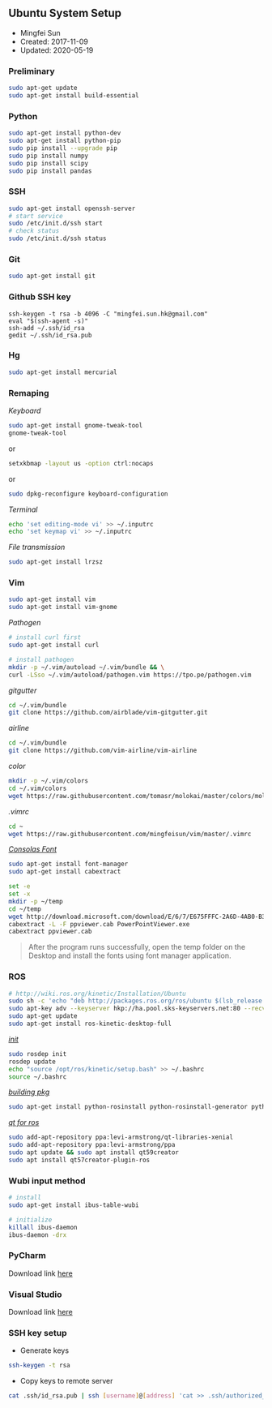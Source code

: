 ## Ubuntu System Setup

* Mingfei Sun
* Created: 2017-11-09
* Updated: 2020-05-19

### Preliminary
``` bash
sudo apt-get update
sudo apt-get install build-essential
```

### Python
``` bash
sudo apt-get install python-dev
sudo apt-get install python-pip
sudo pip install --upgrade pip
sudo pip install numpy
sudo pip install scipy
sudo pip install pandas
```

### SSH 
``` bash
sudo apt-get install openssh-server
# start service
sudo /etc/init.d/ssh start
# check status
sudo /etc/init.d/ssh status
```

### Git
``` bash
sudo apt-get install git
```

### Github SSH key
``` shell
ssh-keygen -t rsa -b 4096 -C "mingfei.sun.hk@gmail.com"
eval "$(ssh-agent -s)"
ssh-add ~/.ssh/id_rsa
gedit ~/.ssh/id_rsa.pub
```

### Hg
``` bash
sudo apt-get install mercurial
```


### Remaping
*Keyboard*
``` bash
sudo apt-get install gnome-tweak-tool
gnome-tweak-tool
```
or
``` bash
setxkbmap -layout us -option ctrl:nocaps
```
or
``` bash
sudo dpkg-reconfigure keyboard-configuration
```

*Terminal*
``` bash
echo 'set editing-mode vi' >> ~/.inputrc
echo 'set keymap vi' >> ~/.inputrc
```

*File transmission*
``` bash 
sudo apt-get install lrzsz
```

### Vim
``` bash
sudo apt-get install vim
sudo apt-get install vim-gnome
```

*Pathogen*
``` bash
# install curl first
sudo apt-get install curl

# install pathogen
mkdir -p ~/.vim/autoload ~/.vim/bundle && \
curl -LSso ~/.vim/autoload/pathogen.vim https://tpo.pe/pathogen.vim
```

*gitgutter*
``` bash
cd ~/.vim/bundle
git clone https://github.com/airblade/vim-gitgutter.git
```

*airline*
``` bash
cd ~/.vim/bundle
git clone https://github.com/vim-airline/vim-airline
```

*color*
``` bash
mkdir -p ~/.vim/colors
cd ~/.vim/colors
wget https://raw.githubusercontent.com/tomasr/molokai/master/colors/molokai.vim
```

*.vimrc*
``` bash
cd ~
wget https://raw.githubusercontent.com/mingfeisun/vim/master/.vimrc
```

*[Consolas Font](https://www.rushis.com/consolas-font-on-ubuntu/)*
``` bash 
sudo apt-get install font-manager
sudo apt-get install cabextract

set -e
set -x
mkdir -p ~/temp
cd ~/temp
wget http://download.microsoft.com/download/E/6/7/E675FFFC-2A6D-4AB0-B3EB-27C9F8C8F696/PowerPointViewer.exe
cabextract -L -F ppviewer.cab PowerPointViewer.exe
cabextract ppviewer.cab
```
> After the program runs successfully, open the temp folder on the Desktop and install the fonts using font manager application. 

### ROS
``` bash
# http://wiki.ros.org/kinetic/Installation/Ubuntu
sudo sh -c 'echo "deb http://packages.ros.org/ros/ubuntu $(lsb_release -sc) main" > /etc/apt/sources.list.d/ros-latest.list'
sudo apt-key adv --keyserver hkp://ha.pool.sks-keyservers.net:80 --recv-key 421C365BD9FF1F717815A3895523BAEEB01FA116
sudo apt-get update
sudo apt-get install ros-kinetic-desktop-full
```

*[init](http://wiki.ros.org/kinetic/Installation/Ubuntu)*
``` bash
sudo rosdep init
rosdep update
echo "source /opt/ros/kinetic/setup.bash" >> ~/.bashrc
source ~/.bashrc
```

*[building pkg](http://wiki.ros.org/kinetic/Installation/Ubuntu)*
``` bash
sudo apt-get install python-rosinstall python-rosinstall-generator python-wstool build-essential
```

*[qt for ros](http://ros-industrial.github.io/ros_qtc_plugin/_source/How-to-Install-Users.html)*
``` bash
sudo add-apt-repository ppa:levi-armstrong/qt-libraries-xenial
sudo add-apt-repository ppa:levi-armstrong/ppa
sudo apt update && sudo apt install qt59creator
sudo apt install qt57creator-plugin-ros
```

### Wubi input method
``` bash
# install
sudo apt-get install ibus-table-wubi

# initialize
killall ibus-daemon
ibus-daemon -drx
```

### PyCharm
Download link [here](https://www.jetbrains.com/pycharm-edu/download/download-thanks.html?platform=linux)

### Visual Studio 
Download link [here](https://code.visualstudio.com/download)

### SSH key setup
* Generate keys
``` bash
ssh-keygen -t rsa
```
* Copy keys to remote server
``` bash
cat .ssh/id_rsa.pub | ssh [username]@[address] 'cat >> .ssh/authorized_keys'
```
